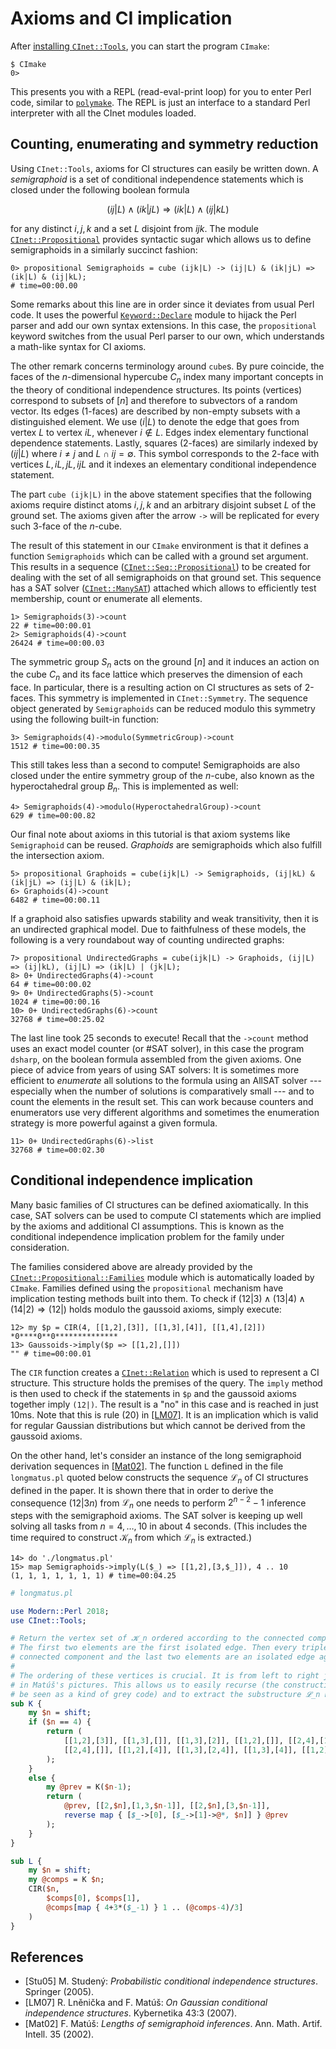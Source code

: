# Axioms and CI implication

After [installing `CInet::Tools`](/install), you can start the program `CImake`:

``` console
$ CImake
0> 
```

This presents you with a REPL (read-eval-print loop) for you to enter
Perl code, similar to [`polymake`]. The REPL is just an interface to a
standard Perl interpreter with all the CInet modules loaded.

## Counting, enumerating and symmetry reduction

Using `CInet::Tools`, axioms for CI structures can easily be written
down. A *semigraphoid* is a set of conditional independence statements
which is closed under the following boolean formula

$$
  (ij|L) \wedge (ik|jL) \Rightarrow (ik|L) \wedge (ij|kL)
$$

for any distinct $i, j, k$ and a set $L$ disjoint from $ijk$. The module
[`CInet::Propositional`] provides syntactic sugar which allows us to define
semigraphoids in a similarly succinct fashion:

``` console
0> propositional Semigraphoids = cube (ijk|L) -> (ij|L) & (ik|jL) => (ik|L) & (ij|kL);
# time=00:00.00
```

Some remarks about this line are in order since it deviates from usual
Perl code. It uses the powerful [`Keyword::Declare`] module to hijack
the Perl parser and add our own syntax extensions. In this case, the
`propositional` keyword switches from the usual Perl parser to our own,
which understands a math-like syntax for CI axioms.

The other remark concerns terminology around `cube`s. By pure coincide,
the faces of the $n$-dimensional hypercube $C_n$ index many important
concepts in the theory of conditional independence structures. Its points
(vertices) correspond to subsets of $[n]$ and therefore to subvectors of a
random vector. Its edges (1-faces) are described by non-empty subsets with
a distinguished element. We use $(i|L)$ to denote the edge that goes from
vertex $L$ to vertex $iL$, whenever $i \not\in L$. Edges index elementary
functional dependence statements. Lastly, squares (2-faces) are similarly
indexed by $(ij|L)$ where $i \not= j$ and $L \cap ij = \emptyset$. This
symbol corresponds to the 2-face with vertices $L, iL, jL, ijL$ and it
indexes an elementary conditional independence statement.

The part `cube (ijk|L)` in the above statement specifies that the following
axioms require distinct atoms $i,j,k$ and an arbitrary disjoint subset $L$
of the ground set. The axioms given after the arrow `->` will be replicated
for every such $3$-face of the $n$-cube.

The result of this statement in our `CImake` environment is that it defines
a function `Semigraphoids` which can be called with a ground set argument.
This results in a sequence ([`CInet::Seq::Propositional`]) to be created
for dealing with the set of all semigraphoids on that ground set.
This sequence has a SAT solver ([`CInet::ManySAT`]) attached which allows
to efficiently test membership, count or enumerate all elements.

``` console
1> Semigraphoids(3)->count
22 # time=00:00.01
2> Semigraphoids(4)->count
26424 # time=00:00.03
```

The symmetric group $S_n$ acts on the ground $[n]$ and it induces an action
on the cube $C_n$ and its face lattice which preserves the dimension of each
face. In particular, there is a resulting action on CI structures as sets of
2-faces. This symmetry is implemented in `CInet::Symmetry`. The sequence
object generated by `Semigraphoids` can be reduced modulo this symmetry
using the following built-in function:

``` console
3> Semigraphoids(4)->modulo(SymmetricGroup)->count
1512 # time=00:00.35
```

This still takes less than a second to compute! Semigraphoids are also
closed under the entire symmetry group of the $n$-cube, also known as
the hyperoctahedral group $B_n$. This is implemented as well:

``` console
4> Semigraphoids(4)->modulo(HyperoctahedralGroup)->count
629 # time=00:00.82
```

Our final note about axioms in this tutorial is that axiom systems like
`Semigraphoid` can be reused. *Graphoids* are semigraphoids which also
fulfill the intersection axiom.

``` console
5> propositional Graphoids = cube(ijk|L) -> Semigraphoids, (ij|kL) & (ik|jL) => (ij|L) & (ik|L);
6> Graphoids(4)->count
6482 # time=00:00.11
```

If a graphoid also satisfies upwards stability and weak transitivity,
then it is an undirected graphical model. Due to faithfulness of these
models, the following is a very roundabout way of counting undirected
graphs:

``` console
7> propositional UndirectedGraphs = cube(ijk|L) -> Graphoids, (ij|L) => (ij|kL), (ij|L) => (ik|L) | (jk|L);
8> 0+ UndirectedGraphs(4)->count
64 # time=00:00.02
9> 0+ UndirectedGraphs(5)->count
1024 # time=00:00.16
10> 0+ UndirectedGraphs(6)->count
32768 # time=00:25.02
```

The last line took 25 seconds to execute! Recall that the `->count` method
uses an exact model counter (or \#SAT solver), in this case the program
`dsharp`, on the boolean formula assembled from the given axioms. One piece
of advice from years of using SAT solvers: It is sometimes more efficient
to *enumerate* all solutions to the formula using an AllSAT solver ---
especially when the number of solutions is comparatively small --- and to
count the elements in the result set. This can work because counters and
enumerators use very different algorithms and sometimes the enumeration
strategy is more powerful against a given formula.

``` console
11> 0+ UndirectedGraphs(6)->list
32768 # time=00:02.30
```

## Conditional independence implication

Many basic families of CI structures can be defined axiomatically. In this
case, SAT solvers can be used to compute CI statements which are implied by
the axioms and additional CI assumptions. This is known as the conditional
independence implication problem for the family under consideration.

The families considered above are already provided by the
[`CInet::Propositional::Families`](/doc/CInet::Propositional::Families) module
which is automatically loaded by `CImake`. Families defined using the
`propositional` mechanism have implication testing methods built into them.
To check if $(12|3) \wedge (13|4) \wedge (14|2) \Rightarrow (12|)$ holds
modulo the gaussoid axioms, simply execute:

``` console
12> my $p = CIR(4, [[1,2],[3]], [[1,3],[4]], [[1,4],[2]])
*0****0**0**************
13> Gaussoids->imply($p => [[1,2],[]])
"" # time=00:00.01
```

The `CIR` function creates a [`CInet::Relation`](/doc/CInet::Relation)
which is used to represent a CI structure. This structure holds the premises
of the query. The `imply` method is then used to check if the statements in
`$p` and the gaussoid axioms together imply `(12|)`. The result is a "no" in
this case and is reached in just 10ms. Note that this is rule (20) in
[[LM07]](#LM07). It is an implication which is valid for regular Gaussian
distributions but which cannot be derived from the gaussoid axioms.

On the other hand, let's consider an instance of the long semigraphoid
derivation sequences in [[Mat02]](#Mat02). The function `L` defined in
the file `longmatus.pl` quoted below constructs the sequence $\mathcal{L}_n$
of CI structures defined in the paper. It is shown there that in order to
derive the consequence $(12|3n)$ from $\mathcal{L}_n$ one needs to perform
$2^{n-2}-1$ inference steps with the semigraphoid axioms. The SAT solver
is keeping up well solving all tasks from $n = 4, \dots, 10$ in about 4
seconds. (This includes the time required to construct $\mathcal{K}_n$
from which $\mathcal{L}_n$ is extracted.)

``` console
14> do './longmatus.pl'
15> map Semigraphoids->imply(L($_) => [[1,2],[3,$_]]), 4 .. 10
(1, 1, 1, 1, 1, 1, 1) # time=00:04.25
```

``` perl
# longmatus.pl

use Modern::Perl 2018;
use CInet::Tools;

# Return the vertex set of 𝓚_n ordered according to the connected components.
# The first two elements are the first isolated edge. Then every triple is a
# connected component and the last two elements are an isolated edge again.
#
# The ordering of these vertices is crucial. It is from left to right just as
# in Matúš's pictures. This allows us to easily recurse (the construction can
# be seen as a kind of grey code) and to extract the substructure 𝓛_n below.
sub K {
    my $n = shift;
    if ($n == 4) {
        return (
            [[1,2],[3]], [[1,3],[]], [[1,3],[2]], [[1,2],[]], [[2,4],[1]],
            [[2,4],[]], [[1,2],[4]], [[1,3],[2,4]], [[1,3],[4]], [[1,2],[3,4]]
        );
    }
    else {
        my @prev = K($n-1);
        return (
            @prev, [[2,$n],[1,3,$n-1]], [[2,$n],[3,$n-1]],
            reverse map { [$_->[0], [$_->[1]->@*, $n]] } @prev
        );
    }
}

sub L {
    my $n = shift;
    my @comps = K $n;
    CIR($n,
        $comps[0], $comps[1],
        @comps[map { 4+3*($_-1) } 1 .. (@comps-4)/3]
    )
}
```

## References

* <a name="Stu05">[Stu05]</a> M. Studený: *Probabilistic conditional independence structures*. Springer (2005).
* <a name="LM07">[LM07]</a> R. Lněnička and F. Matúš: *On Gaussian conditional independence structures*. Kybernetika 43:3 (2007).
* <a name="Mat02">[Mat02]</a> F. Matúš: *Lengths of semigraphoid inferences*. Ann. Math. Artif. Intell. 35 (2002).

[`polymake`]: https://polymake.org/doku.php
[`CInet::Propositional`]: /doc/CInet::Propositional
[`CInet::ManySAT`]: /doc/CInet::ManySAT
[`CInet::Seq::Propositional`]: /doc/CInet::Seq::Propositional
[`Keyword::Declare`]: https://metacpan.org/pod/Keyword::Declare
